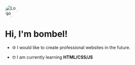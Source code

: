 <img src="https://imgur.com/a/CAQerAD" alt="Logo" style="height:40px; border-radius:50%;"> <h1>Hi, I'm bombel!</h1>

- 🌐 I would like to create professional websites in the future.

- 🤓 I am currently learning **HTML/CSS/JS**

<!--
**bombelll/bombelll** is a ✨ _special_ ✨ repository because its `README.md` (this file) appears on your GitHub profile.

Here are some ideas to get you started:

- 🔭 I’m currently working on ...
- 🌱 I’m currently learning ...
- 👯 I’m looking to collaborate on ...
- 🤔 I’m looking for help with ...
- 💬 Ask me about ...
- 📫 How to reach me: ...
- 😄 Pronouns: ...
- ⚡ Fun fact: ...
-->
